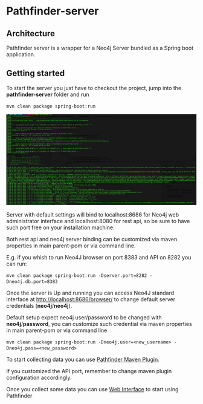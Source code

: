 # Pathfinder-server

## Architecture

Pathfinder server is a wrapper for a Neo4j Server bundled as a Spring boot application.

## Getting started

To start the server you just have to checkout the project, jump into the **pathfinder-server** folder and run

```
mvn clean package spring-boot:run
```

![Pathfinder Server Boot](../docs/images/pathfinder-server-boot.png)


Server with default settings will bind to localhost:8686 for Neo4j web administrator interface and localhost:8080 for rest api, so be sure to have such port free on your installation machine.

Both rest api and neo4j server binding can be customized via maven properties in main parent-pom or via command line.

E.g. if you whish to run Neo4J browser on port 8383 and API on 8282 you can run:

```
mvn clean package spring-boot:run -Dserver.port=8282 -Dneo4j.db.port=8383
```


Once the server is Up and running you can access Neo4J standard interface at <http://localhost:8686/browser/> to change default server credentials (**neo4j**/**neo4j**).

Default setup expect neo4j user/password to be changed with **neo4j**/**password**, you can customize such credential via maven properties in main parent-pom or via command line

```
mvn clean package spring-boot:run -Dneo4j.user=<new_username> -Dneo4j.pass=<new_password>
```

To start collecting data you can use [Pathfinder Maven Plugin](../pathfinder-maven-plugin).

If you customized the API port, remember to change maven plugin configuration accordingly.

Once you collect some data you can use [Web Interface](../pathfinder-web)  to start using Pathfinder 


[//]: # (These are reference links used in the body of this note and get stripped out when the markdown processor does its job. There is no need to format nicely because it shouldn't be seen. Thanks SO - http://stackoverflow.com/questions/4823468/store-comments-in-markdown-syntax)


   [Maven Dependency Plugin]: <https://maven.apache.org/plugins/maven-dependency-plugin/>
   [Michele Sacchetti]: <http://aroundthecode.org>
   [pathfinder-server]: <./pathfinder-server>
   [pathfinder-maven-plugin]: <./pathfinder-maven-plugin>
   [pathfinder-web]: <./pathfinder-web>


